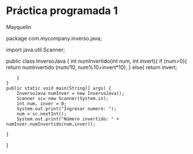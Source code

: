 # Práctica programada 1

Mayquelin

package com.mycompany.inverso.java;

import java.util.Scanner;


public class InversoJava {
    int numInvertido(int num, int invert){
        if (num>0){
        return numInvertido (num/10, num%10+invert*10);
        }
        else{
        return invert;
        
        }
    }
    public static void main(String[] args) {
        InversoJava numInver = new InversoJava();
        Scanner sc= new Scanner(System.in);
        int num, inver = 0;
        System.out.print("Ingresar numero: ");
        num = sc.nextInt();
        System.out.print("Número invertido: " + numInver.numInvertido(num,inver));
      
    }
   
}
